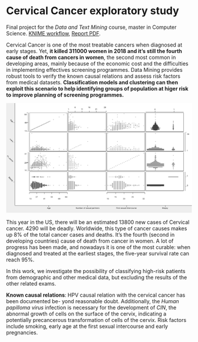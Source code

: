 # Cervical Cancer exploratory study

Final project for the *Data and Text Mining* course, master in Computer Science. [KNIME workflow](https://github.com/avivace/cervical-cancer/blob/master/cervix.knwf), [Report PDF](https://github.com/avivace/cervical-cancer/blob/master/report.pdf).

Cervical Cancer is one of the most treatable
cancers when diagnosed at early stages. Yet, **it killed
311000 women in 2018 and it’s still the fourth cause of
death from cancers in women**, the second most common
in developing areas, mainly because of the economic cost
and the difficulties in implementing effectives screening
programmes. Data Mining provides robust tools to verify
the known causal relations and assess risk factors from
medical datasets. **Classification models and clustering can then exploit
this scenario to help identifying groups of population at
higer risk to improve planning of screening programmes.**

![](https://github.com/avivace/cervical-cancer/raw/master/report/figures/scatter.png)

This year in the US, there will be an estimated
13800 new cases of Cervical cancer. 4290 will be
deadly. Worldwide, this type of cancer causes
makes up 8% of the total cancer cases and deaths.
It’s the fourth (second in developing countries)
cause of death from cancer in women. A lot of
progress has been made, and nowadays it is one of
the most curable: when diagnosed and treated at the
earliest stages, the five-year survival rate can reach
95%.

In this work, we investigate the possibility of
classifying high-risk patients from demographic and
other medical data, but excluding the results of the other
related exams.

**Known causal relations**: HPV causal relation
with the cervical cancer has been documented be-
yond reasonable doubt. Additionally, the *Human
papilloma virus* infection is necessary for the development 
of *CIN*, the abnormal growth of cells
on the surface of the cervix, indicating a potentially
precancerous transformation of cells of the cervix.
Risk factors include smoking, early age at the
first sexual intercourse and early pregnancies.
